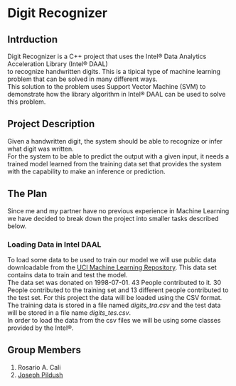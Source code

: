 # Digit Recognizer
## Intrduction
Digit Recognizer is a C++ project that uses the Intel® Data Analytics Acceleration Library (Intel® DAAL)<br/>
to recognize handwritten digits. This is a tipical type of machine learning problem that can be solved in many different ways.<br/>
This solution to the problem uses Support Vector Machine (SVM) to demonstrate how the library algorithm in Intel® DAAL can be used to solve this problem.
## Project Description
Given a handwritten digit, the system should be able to recognize or infer what digit was written.<br/>
For the system to be able to predict the output with a given input, it needs a trained model learned from the training data set that provides the system with the capability to make an inference or prediction.
## The Plan
Since me and my partner have no previous experience in Machine Learning we have decided to break down the project into smaller tasks described below.
### Loading Data in Intel DAAL
To load some data to be used to train our model we will use public data downloadable from the [UCI Machine Learning Repository](http://archive.ics.uci.edu/ml/datasets/Optical+Recognition+of+Handwritten+Digits?utm_campaign=cmd_12617-1&utm_source=pum26&utm_medium=pdf&utm_content=zhu_uci_machinelearning_link1 "UCI Repository"). This data set contains data to train and test the model.<br/>
The data set was donated on 1998-07-01. 43 People contributed to it. 30 People contributed to the training set and 13 different people contributed to the test set.
For this project the data will be loaded using the CSV format. The training data is stored in a file named *digits_tra.csv* and the test data will be stored in a file name *digits_tes.csv*.<br/>
In order to load the data from the csv files we will be using some classes provided by the Intel®.<br/>
## Group Members
1. Rosario A. Cali
2. [Joseph Pildush](https://github.com/jpil101 "Joseph's GitHub Homepage")
